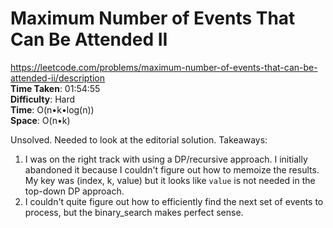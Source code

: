 # Maximum Number of Events That Can Be Attended II
https://leetcode.com/problems/maximum-number-of-events-that-can-be-attended-ii/description \
**Time Taken**: 01:54:55\
**Difficulty**: Hard \
**Time**: O(n•k•log(n)) \
**Space**: O(n•k)

Unsolved. Needed to look at the editorial solution.
Takeaways:
1. I was on the right track with using a DP/recursive approach. I initially abandoned
it because I couldn't figure out how to memoize the results. My key was (index, k, value)
but it looks like `value` is not needed in the top-down DP approach.
2. I couldn't quite figure out how to efficiently find the next set of events
to process, but the binary_search makes perfect sense.
